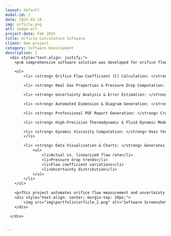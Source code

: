 ```yaml
---
layout: default
modal-id: 2
date: 2025-02-16
img: orficle.png
alt: image-alt
project-date: Feb 2025
title: Orficle Calculation Software 
client: Own project
category: Software Development
description: |
  <div style="text-align: justify;">
    <p>A comprehensive software solution was developed for orifice flow measurement and uncertainty analysis in accordance with PN EN ISO 5167. This tool automates complex calculations related to real gas behavior, pressure drop estimation, and uncertainty evaluation, providing engineers and researchers with a powerful and accurate flow measurement system.</p>

    <ul>
        <li> <strong> Orifice Flow Coefficient (C) Calculation: </strong> Accurately determines the discharge coefficient based on fluid properties, geometry, and operating conditions.</li>

        <li> <strong> Real Gas Properties & Pressure Drop Computation: </strong> Uses the <em>Redlich-Kwong</em> equation of state for air-water vapor mixtures, computing density, viscosity, heat capacity, and pressure drop across the orifice.</li>

        <li> <strong> Uncertainty Analysis & Error Estimation: </strong> Calculates absolute and relative uncertainties in flow measurement based on orifice geometry and fluid parameters.</li>

        <li> <strong> Automated Dimension & Diagram Generation: </strong> Automatically generates PNG diagrams with orifice dimensions, flow parameters, and uncertainty results.</li>

        <li> <strong> Professional PDF Report Generation: </strong> Creates detailed reports containing all computed values, uncertainty analysis, error assessment, and flow coefficient results.</li>

        <li> <strong> High-Precision Thermodynamic & Fluid Dynamic Models: </strong> Implements industry-standard models such as Redlich-Kwong, IAPWS-95 for vapor properties. </li>

        <li> <strong> Dynamic Viscosity Computation: </strong> Uses the Sutherland formula with Wilke mixing rules and pressure correction models to determine viscosity under different conditions.
        </li>

        <li> <strong> Data Visualization & Charts: </strong> Generates graphical representations of key flow characteristics, including:
            <ul>
                <li>Actual vs. linearized flow rate</li>
                <li>Pressure drop trends</li>
                <li>Flow coefficient variations</li>
                <li>Uncertainty distribution</li>
            </ul>
        </li>
    </ul>

    <p>This project automates orifice flow measurement and uncertainty analysis, providing a user-friendly solution for engineers and industry professionals. By integrating advanced computational models and automated reporting, the software enhances accuracy and efficiency in fluid dynamics applications.</p>
    <div style="text-align: center; margin-top: 20px;">
        <img src="img\portfolio\orficle_2.png" alt="Software Screenshot" style="max-width: 100%; height: auto; border: 1px solid #ddd; border-radius: 5px; padding: 5px;">
    </div>

  </div>


---
```

